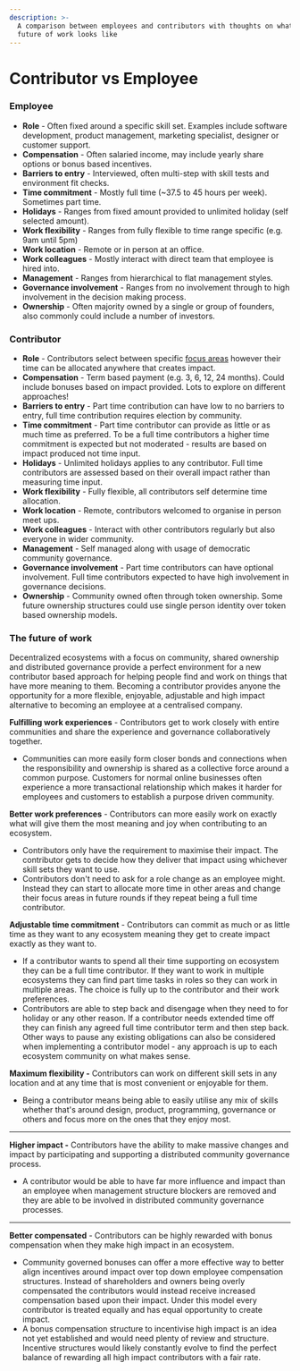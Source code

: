 ```yaml
---
description: >-
  A comparison between employees and contributors with thoughts on what the
  future of work looks like
---
```


# Contributor vs Employee

### Employee

* **Role** - Often fixed around a specific skill set. Examples include software development, product management, marketing specialist, designer or customer support.
* **Compensation** - Often salaried income, may include yearly share options or bonus based incentives.
* **Barriers to entry** - Interviewed, often multi-step with skill tests and environment fit checks.
* **Time commitment** - Mostly full time (\~37.5 to 45 hours per week). Sometimes part time.
* **Holidays** - Ranges from fixed amount provided to unlimited holiday (self selected amount).
* **Work flexibility** - Ranges from fully flexible to time range specific (e.g. 9am until 5pm)
* **Work location** - Remote or in person at an office.
* **Work colleagues** - Mostly interact with direct team that employee is hired into.
* **Management** - Ranges from hierarchical to flat management styles.
* **Governance involvement** - Ranges from no involvement through to high involvement in the decision making process.
* **Ownership** - Often majority owned by a single or group of founders, also commonly could include a number of investors.



### Contributor

* **Role** - Contributors select between specific [focus areas](../contributor/focus-areas/) however their time can be allocated anywhere that creates impact.
* **Compensation** - Term based payment (e.g. 3, 6, 12, 24 months). Could include bonuses based on impact provided. Lots to explore on different approaches!
* **Barriers to entry** - Part time contribution can have low to no barriers to entry, full time contribution requires election by community.
* **Time commitment** - Part time contributor can provide as little or as much time as preferred. To be a full time contributors a higher time commitment is expected but not moderated - results are based on impact produced not time input.
* **Holidays** - Unlimited holidays applies to any contributor. Full time contributors are assessed based on their overall impact rather than measuring time input.
* **Work flexibility** - Fully flexible, all contributors self determine time allocation.
* **Work location** - Remote, contributors welcomed to organise in person meet ups.
* **Work colleagues** - Interact with other contributors regularly but also everyone in wider community.
* **Management** - Self managed along with usage of democratic community governance.
* **Governance involvement** - Part time contributors can have optional involvement. Full time contributors expected to have high involvement in governance decisions.
* **Ownership** - Community owned often through token ownership. Some future ownership structures could use single person identity over token based ownership models.



### The future of work

Decentralized ecosystems with a focus on community, shared ownership and distributed governance provide a perfect environment for a new contributor based approach for helping people find and work on things that have more meaning to them. Becoming a contributor provides anyone the opportunity for a more flexible, enjoyable, adjustable and high impact alternative to becoming an employee at a centralised company.



**Fulfilling work experiences** - Contributors get to work closely with entire communities and share the experience and governance collaboratively together.

* Communities can more easily form closer bonds and connections when the responsibility and ownership is shared as a collective force around a common purpose. Customers for normal online businesses often experience a more transactional relationship which makes it harder for employees and customers to establish a purpose driven community.



**Better work preferences** - Contributors can more easily work on exactly what will give them the most meaning and joy when contributing to an ecosystem.&#x20;

* Contributors only have the requirement to maximise their impact. The contributor gets to decide how they deliver that impact using whichever skill sets they want to use.
* Contributors don't need to ask for a role change as an employee might. Instead they can start to allocate more time in other areas and change their focus areas in future rounds if they repeat being a full time contributor.



**Adjustable time commitment** - Contributors can commit as much or as little time as they want to any ecosystem meaning they get to create impact exactly as they want to.

* If a contributor wants to spend all their time supporting on ecosystem they can be a full time contributor. If they want to work in multiple ecosystems they can find part time tasks in roles so they can work in multiple areas. The choice is fully up to the contributor and their work preferences.
* Contributors are able to step back and disengage when they need to for holiday or any other reason. If a contributor needs extended time off they can finish any agreed full time contributor term and then step back. Other ways to pause any existing obligations can also be considered when implementing a contributor model - any approach is up to each ecosystem community on what makes sense.



**Maximum flexibility -** Contributors can work on different skill sets in any location and at any time that is most convenient or enjoyable for them.

* Being a contributor means being able to easily utilise any mix of skills whether that's around design, product, programming, governance or others and focus more on the ones that they enjoy most.

****

**Higher impact -** Contributors have the ability to make massive changes and impact by participating and supporting a distributed community governance process.

* A contributor would be able to have far more influence and impact than an employee when management structure blockers are removed and they are able to be involved in distributed community governance processes.

****

**Better compensated** - Contributors can be highly rewarded with bonus compensation when they make high impact in an ecosystem.

* Community governed bonuses can offer a more effective way to better align incentives around impact over top down employee compensation structures. Instead of shareholders and owners being overly compensated the contributors would instead receive increased compensation based upon their impact. Under this model every contributor is treated equally and has equal opportunity to create impact.
* A bonus compensation structure to incentivise high impact is an idea not yet established and would need plenty of review and structure. Incentive structures would likely constantly evolve to find the perfect balance of rewarding all high impact contributors with a fair rate.
